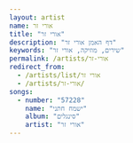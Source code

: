 ```yaml
---
layout: artist
name: אורי זר
title: "אורי זר"
description: "דף האמן אורי זר"
keywords: "שירים, מוזיקה, אורי זר"
permalink: /artists/אורי-זר
redirect_from:
  - /artists/list/אורי זר
  - /artists/אורי-זר/
songs:
  - number: "57228"
    name: "ישמח חתני"
    album: "סינגלים"
    artist: "אורי זר"
---
```

